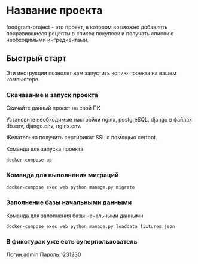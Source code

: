 # Название проекта

foodgram-project - это проект, в котором возможно добавлять понравившиеся рецепты в список покупоок и получать список с необходимыми ингредиентами.

## Быстрый старт

Эти инструкции позволят вам запустить копию проекта на вашем компьютере.

### Скачавание и запуск проекта

Скачайте данный проект на свой ПК

Установите необходимые настройки nginx, postgreSQL, django в файлах db.env, django.env, nginx.env.

Желательно получить сертификат SSL c помощью certbot.

Команда для запуска проекта
 
```
docker-compose up
```

### Команда для выполнения миграций

```
docker-compose exec web python manage.py migrate
```

### Заполнение базы начальными данными

Команда для заполнения базы начальными данными

```
docker-compose exec web python manage.py loaddata fixtures.json
```
### В фикстурах уже есть суперпользователь

Логин:admin
Пароль:1231230
